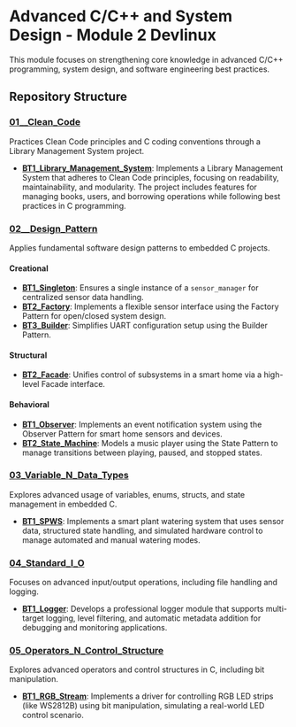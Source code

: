 # Advanced C/C++ and System Design - Module 2 Devlinux

This module focuses on strengthening core knowledge in advanced C/C++ programming, system design, and software engineering best practices.

## Repository Structure

### [01__Clean_Code](01__Clean_Code/BT1/)
Practices Clean Code principles and C coding conventions through a Library Management System project.
- **[BT1_Library_Management_System](01__Clean_Code/BT1/)**: Implements a Library Management System that adheres to Clean Code principles, focusing on readability, maintainability, and modularity. The project includes features for managing books, users, and borrowing operations while following best practices in C programming.

### [02__Design_Pattern](02__Design_Pattern/)
Applies fundamental software design patterns to embedded C projects.

#### Creational
- **[BT1_Singleton](02__Design_Pattern/Creational/BT1_Singleton/)**: Ensures a single instance of a `sensor_manager` for centralized sensor data handling.
- **[BT2_Factory](02__Design_Pattern/Creational/BT2_Factory/)**: Implements a flexible sensor interface using the Factory Pattern for open/closed system design.
- **[BT3_Builder](02__Design_Pattern/Creational/BT3_Builder/)**: Simplifies UART configuration setup using the Builder Pattern.

#### Structural
- **[BT2_Facade](02__Design_Pattern/Structural/BT2_Facade/)**: Unifies control of subsystems in a smart home via a high-level Facade interface.

#### Behavioral
- **[BT1_Observer](02__Design_Pattern/Behavioral/BT1_Observer/)**: Implements an event notification system using the Observer Pattern for smart home sensors and devices.
- **[BT2_State_Machine](02__Design_Pattern/Behavioral/BT2_State_Machine/)**: Models a music player using the State Pattern to manage transitions between playing, paused, and stopped states.

### [03_Variable_N_Data_Types](03_Variable_N_Data_Types/)
Explores advanced usage of variables, enums, structs, and state management in embedded C.

- **[BT1_SPWS](03_Variable_N_Data_Types/BT1_SPWS/)**: Implements a smart plant watering system that uses sensor data, structured state handling, and simulated hardware control to manage automated and manual watering modes.

### [04_Standard_I_O](04_Standard_I_O/)
Focuses on advanced input/output operations, including file handling and logging.
- **[BT1_Logger](04_Standard_I_O/BT1_Logger/)**: Develops a professional logger module that supports multi-target logging, level filtering, and automatic metadata addition for debugging and monitoring applications.

### [05_Operators_N_Control_Structure](05_Operators_N_Control_Structure/)
Explores advanced operators and control structures in C, including bit manipulation.
- **[BT1_RGB_Stream](05_Operators_N_Control_Structure/BT1_RGB_Stream/)**: Implements a driver for controlling RGB LED strips (like WS2812B) using bit manipulation, simulating a real-world LED control scenario.
